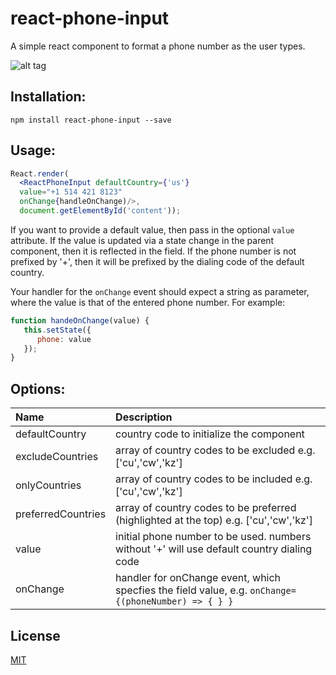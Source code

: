 # react-phone-input
A simple react component to format a phone number as the user types.

![alt tag](http://i.giphy.com/l41m24L5YTSOifyW4.gif)

## Installation:

```shell-script
npm install react-phone-input --save
```
  
## Usage:

```jsx
React.render(
  <ReactPhoneInput defaultCountry={'us'} 
  value="+1 514 421 8123"
  onChange{handleOnChange)/>,
  document.getElementById('content'));
```

If you want to provide a default value, then pass in the optional ``value`` attribute. If the value is updated via a state change in the parent component, then it is reflected in the field. If the phone number is not prefixed by '+', then it will be prefixed by the dialing code of the default country.

Your handler for the ``onChange`` event should expect a string as
parameter, where the value is that of the entered phone number. For example:

```jsx
function handeOnChange(value) {
   this.setState({
      phone: value
   });
}
```
## Options:

| Name | Description          |
| :------------- | :----------- |
| defaultCountry | country code to initialize the component|
| excludeCountries | array of country codes to be excluded e.g. ['cu','cw','kz']|
| onlyCountries | array of country codes to be included e.g. ['cu','cw','kz']|
| preferredCountries | array of country codes to be preferred (highlighted at the top) e.g. ['cu','cw','kz']|
| value | initial phone number to be used. numbers without '+' will use default country dialing code |
| onChange | handler for onChange event, which specfies the field value, e.g. ``onChange={(phoneNumber) => { } }`` | 

## License

[MIT](https://opensource.org/licenses/MIT)